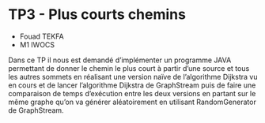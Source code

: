# TP3 - Plus courts chemins
- Fouad TEKFA 
- M1 IWOCS
  
Dans ce TP il nous est demandé d’implémenter un programme JAVA permettant de donner le chemin le plus court à partir d’une source et tous les autres sommets en réalisant une version naïve de l’algorithme Dijkstra vu en cours et de lancer l’algorithme Dijkstra de GraphStream puis de faire une comparaison de temps d’exécution entre les deux versions en partant sur le même graphe qu’on va générer aléatoirement en utilisant RandomGenerator de GraphStream.



